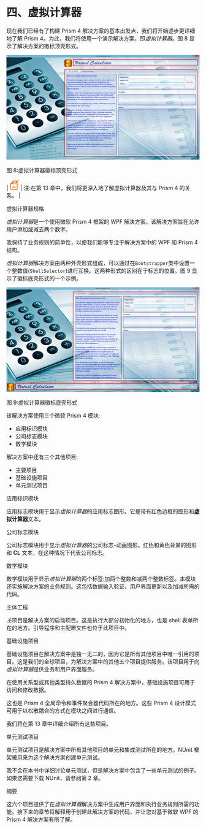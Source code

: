 # 四、虚拟计算器

现在我们已经有了构建 Prism 4 解决方案的基本出发点，我们将开始逐步更详细地了解 Prism 4。为此，我们将使用一个演示解决方案，即*虚拟计算器*。图 8 显示了解决方案的徽标顶壳形式。

![Virtual Calculator Logo Top.png](img/image012.jpg)

图 8:虚拟计算器徽标顶壳形式

| ![](img/note.png) | 注:在第 13 章中，我们将更深入地了解虚拟计算器及其与 Prism 4 的关系。 |

虚拟计算器规格

*虚拟计算器*是一个使用微软 Prism 4 框架的 WPF 解决方案。该解决方案旨在允许用户添加或减去两个数字。

我保持了业务规则的简单性，以便我们能够专注于解决方案中的 WPF 和 Prism 4 结构。

*虚拟计算器*解决方案由两种外壳形式组成，可以通过在`Bootstrapper`类中设置一个整数值(`ShellSelector`)进行互换。这两种形式的区别在于标志的位置。图 9 显示了徽标底壳形式的一个示例。

![Virtual Calculator Logo Bottom.png](img/image014.jpg)

图 9:虚拟计算器徽标底壳形式

该解决方案使用三个微软 Prism 4 模块:

*   应用标识模块
*   公司标志模块
*   数学模块

解决方案中还有三个其他项目:

*   主要项目
*   基础设施项目
*   单元测试项目

应用标识模块

应用标志模块用于显示*虚拟计算器*的应用标志图形。它是带有红色边框的图形和**虚拟计算器**文本。

公司标志模块

公司标志模块用于显示*虚拟计算器*的公司标志-动画图形。红色和黄色背景的图形和 **CL** 文本，在这种情况下代表公司标志。

数学模块

数学模块用于显示*虚拟计算器*的两个标签:加两个整数和减两个整数标签。本模块还实施解决方案的业务规则。这包括数据输入验证、用户界面更新以及加减所需的代码。

主体工程

*主*项目是解决方案的启动项目。这是执行大部分初始化的地方，也是 shell 表单所在的地方。引导程序和主配置文件也位于此项目中。

基础设施项目

基础设施项目在解决方案中是独一无二的，因为它是所有其他项目中唯一引用的项目。这是我们的全球项目，为解决方案中的其他五个项目提供服务。该项目用于向*虚拟计算器*提供业务和用户界面服务。

在使用关系型或其他类型持久数据的 Prism 4 解决方案中，基础设施项目可用于访问和修改数据。

这也是 Prism 4 全局命令和事件聚合器代码所在的地方。这些 Prism 4 设计模式可用于以松散耦合的方式在模块之间进行通信。

我们将在第 13 章中详细介绍所有这些项目。

单元测试项目

单元测试项目是解决方案中所有其他项目的单元和集成测试所在的地方。NUnit 框架被用来为这个解决方案创建单元测试。

我不会在本书中详细讨论单元测试，但是解决方案中包含了一些单元测试的例子。如果您需要下载 NUnit，请参阅第 2 章。

摘要

这六个项目提供了在*虚拟计算器*解决方案中生成用户界面和执行业务规则所需的功能。接下来的章节将解释用于创建此解决方案的代码，并让您对基于微软 WPF 的 Prism 4 解决方案有所了解。